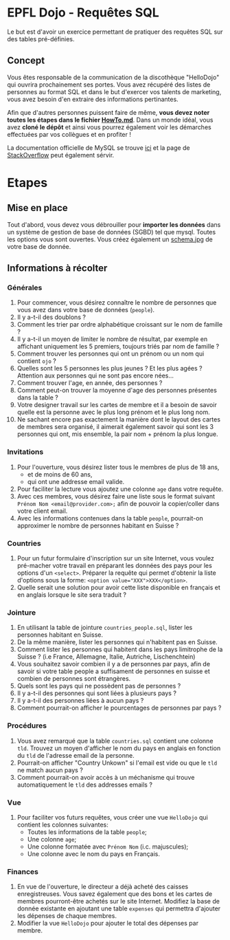 # EPFL Dojo - Requêtes SQL
Le but est d'avoir un exercice permettant de pratiquer des requêtes SQL sur des
tables pré-définies.

## Concept
Vous êtes responsable de la communication de la discothèque "HelloDojo" qui
ouvrira prochainement ses portes. Vous avez récupéré des listes de personnes au
format SQL et dans le but d'exercer vos talents de marketing, vous avez besoin
d'en extraire des informations pertinantes.

Afin que d'autres personnes puissent faire de même, __vous devez noter toutes
les étapes dans le fichier [HowTo.md](HowTo.md)__. Dans un monde idéal, vous
avez __cloné le dépôt__ et ainsi vous pourrez également voir les démarches
effectuées par vos collègues et en profiter !

La documentation officielle de MySQL se trouve
[ici](https://dev.mysql.com/doc/refman/8.0/en/) et la page de
[StackOverflow](https://stackoverflow.com/tags/mysql/info) peut également sérvir.

# Etapes

## Mise en place
Tout d'abord, vous devez vous débrouiller pour __importer les données__ dans un
système de gestion de base de données (SGBD) tel que mysql. Toutes les options
vous sont ouvertes. Vous créez également un [schema.jpg](schema.png) de votre
base de donnée.

## Informations à récolter

### Générales
1. Pour commencer, vous désirez connaître le nombre de personnes que vous avez
   dans votre base de données (`people`).
1. Il y a-t-il des doublons ?
1. Comment les trier par ordre alphabétique croissant sur le nom de famille ?
1. Il y a-t-il un moyen de limiter le nombre de résultat, par exemple en
   affichant uniquement les 5 premiers, toujours triés par nom de famille ?
1. Comment trouver les personnes qui ont un prénom ou un nom qui contient
   `ojo` ?
1. Quelles sont les 5 personnes les plus jeunes ? Et les plus agées ?
   Attention aux personnes qui ne sont pas encore nées...
1. Comment trouver l'age, en année, des personnes ?
1. Comment peut-on trouver la moyenne d'age des personnes présentes dans la
   table ?
1. Votre designer travail sur les cartes de membre et il a besoin de savoir
   quelle est la personne avec le plus long prénom et le plus long nom.
1. Ne sachant encore pas exactement la manière dont le layout des cartes de
   membres sera organisé, il aimerait également savoir qui sont les 3 personnes
   qui ont, mis ensemble, la pair nom + prénom la plus longue.

### Invitations
1. Pour l'ouverture, vous désirez lister tous le membres de plus de 18 ans,
    * et de moins de 60 ans,
    * qui ont une addresse email valide.
1. Pour faciliter la lecture vous ajoutez une colonne `age` dans votre requête.
1. Avec ces membres, vous désirez faire une liste sous le format suivant
   `Prénom Nom <email@provider.com>;` afin de pouvoir la copier/coller dans
   votre client email.
1. Avec les informations contenues dans la table `people`, pourrait-on
   approximer le nombre de personnes habitant en Suisse ?

### Countries
1. Pour un futur formulaire d'inscription sur un site Internet, vous voulez
   pré-macher votre travail en préparant les données des pays pour les options
   d'un `<select>`. Préparer la requête qui permet d'obtenir la liste d'options
   sous la forme: `<option value="XXX">XXX</option>`.
1. Quelle serait une solution pour avoir cette liste disponible en français et
   en anglais lorsque le site sera traduit ?

### Jointure
1. En utilisant la table de jointure `countries_people.sql`, lister les
   personnes habitant en Suisse.
1. De la même manière, lister les personnes qui n'habitent pas en Suisse.
1. Comment lister les personnes qui habitent dans les pays limitrophe de la
   Suisse ? (i.e France, Allemagne, Italie, Autriche, Lischenchtein)
1. Vous souhaitez savoir combien il y a de personnes par pays, afin de savoir si
   votre table people a suffisament de personnes en suisse et combien de
   personnes sont étrangères.
1. Quels sont les pays qui ne possèdent pas de personnes ?
1. Il y a-t-il des personnes qui sont liées à plusieurs pays ?
1. Il y a-t-il des personnes liées à aucun pays ?
1. Comment pourrait-on afficher le pourcentages de personnes par pays ?

### Procédures
1. Vous avez remarqué que la table `countries.sql` contient une colonne `tld`.
   Trouvez un moyen d'afficher le nom du pays en anglais en fonction du `tld` de
   l'adresse email de la personne.
1. Pourrait-on afficher "Country Unkown" si l'email est vide ou que le `tld` ne
   match aucun pays ?
1. Comment pourrait-on avoir accès à un méchanisme qui trouve automatiquement le
   `tld` des addresses emails ?

### Vue
1. Pour faciliter vos futurs requêtes, vous créer une vue `HelloDojo` qui
   contient les colonnes suivantes:
    * Toutes les informations de la table `people`;
    * Une colonne `age`;
    * Une colonne formatée avec `Prénom Nom` (i.c. majuscules);
    * Une colonne avec le nom du pays en Français.

### Finances
1. En vue de l'ouverture, le directeur a déjà acheté des caisses enregistreuses.
   Vous savez également que des bons et les cartes de membres pourront-être
   achetés sur le site Internet. Modifiez la base de donnée existante en
   ajoutant une table `expenses` qui permettra d'ajouter les dépenses de chaque
   membres.
1. Modifier la vue `HelloDojo` pour ajouter le total des dépenses par membre.
